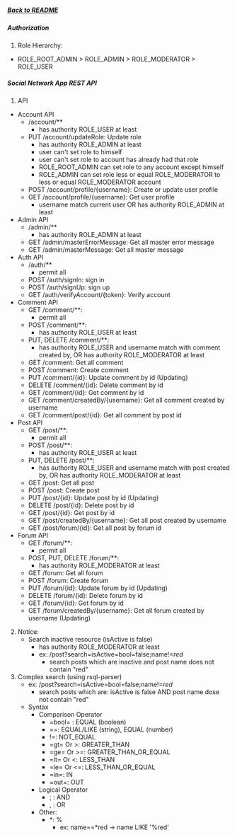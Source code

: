 ##### [Back to README](/README.md)

##### Authorization
1. Role Hierarchy:
- ROLE_ROOT_ADMIN > ROLE_ADMIN > ROLE_MODERATOR > ROLE_USER
        
##### Social Network App REST API

1. API
- Account API
  - /account/**
    - has authority ROLE_USER at least
  - PUT /account/updateRole: Update role
    - has authority ROLE_ADMIN at least
    - user can't set role to himself 
    - user can't set role to account has already had that role
    - ROLE_ROOT_ADMIN can set role to any account except himself
    - ROLE_ADMIN can set role less or equal ROLE_MODERATOR to less or equal ROLE_MODERATOR account
  - POST /account/profile/{username}: Create or update user profile
  - GET /account/profile/{username}: Get user profile
    - username match current user OR has authority ROLE_ADMIN at least
- Admin API
  - /admin/**
    - has authority ROLE_ADMIN at least
  - GET /admin/masterErrorMessage: Get all master error message
  - GET /admin/masterMessage: Get all master message
- Auth API
  - /auth/**
    - permit all
  - POST /auth/signIn: sign in
  - POST /auth/signUp: sign up
  - GET /auth/verifyAccount/{token}: Verify account
- Comment API
  - GET /comment/**:
    - permit all
  - POST /comment/**:
    - has authority ROLE_USER at least
  - PUT, DELETE /comment/**:
    - has authority ROLE_USER and username match with comment created by, OR has authority ROLE_MODERATOR at least
  - GET /comment: Get all comment
  - POST /comment: Create comment
  - PUT /comment/{id}: Update comment by id (Updating)
  - DELETE /comment/{id}: Delete comment by id
  - GET /comment/{id}: Get comment by id
  - GET /comment/createdBy/{username}: Get all comment created by username
  - GET /comment/post/{id}: Get all comment by post id
- Post API
  - GET /post/**:
    - permit all
  - POST /post/**:
    - has authority ROLE_USER at least
  - PUT, DELETE /post/**:
    - has authority ROLE_USER and username match with post created by, OR has authority ROLE_MODERATOR at least
  - GET /post: Get all post
  - POST /post: Create post
  - PUT /post/{id}: Update post by id (Updating)
  - DELETE /post/{id}: Delete post by id
  - GET /post/{id}: Get post by id
  - GET /post/createdBy/{username}: Get all post created by username
  - GET /post/forum/{id}: Get all post by forum id
- Forum API
  - GET /forum/**:
    - permit all
  - POST, PUT, DELETE /forum/**:
    - has authority ROLE_MODERATOR at least
  - GET /forum: Get all forum
  - POST /forum: Create forum
  - PUT /forum/{id}: Update forum by id (Updating)
  - DELETE /forum/{id}: Delete forum by id
  - GET /forum/{id}: Get forum by id
  - GET /forum/createdBy/{username}: Get all forum created by username (Updating)
2. Notice:
   - Search inactive resource (isActive is false)
     - has authority ROLE_MODERATOR at least
     - ex: /post?search=isActive=bool=false;name!=*red*
       - search posts which are inactive and post name does not contain "red"
3. Complex search (using rsql-parser)
   - ex: /post?search=isActive=bool=false;name!=*red*
     - search posts which are: isActive is false AND post name dose not contain "red"
   - Syntax
     - Comparison Operator
       - =bool= : EQUAL (boolean)
       - ==: EQUAL/LIKE (string), EQUAL (number)
       - !=: NOT_EQUAL
       - =gt= Or >: GREATER_THAN 
       - =ge= Or >=: GREATER_THAN_OR_EQUAL
       - =lt= Or <: LESS_THAN 
       - =le= Or <=: LESS_THAN_OR_EQUAL
       - =in=: IN
       - =out=: OUT
     - Logical Operator
       - ; : AND
       - , : OR
     - Other:
       - *: %
         - ex: name==*red -> name LIKE '%red'
        
             
            
        
        
    